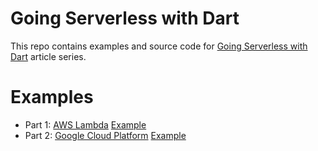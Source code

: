 # Going Serverless with Dart

This repo contains examples and source code for [Going Serverless with Dart](https://dinkomarinac.dev/series/going-serverless-with-dart) article series.

# Examples
- Part 1: [AWS Lambda](https://dinkomarinac.dev/going-serverless-with-dart-aws-lambda-for-flutter-devs) [Example](https://github.com/dinko7/going-serverless-with-dart/tree/master/aws_lambda)
- Part 2: [Google Cloud Platform]() [Example]()
